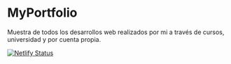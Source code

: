 # MyPortfolio
Muestra de todos los desarrollos web realizados por mi a través de cursos, universidad y por cuenta propia.

[![Netlify Status](https://api.netlify.com/api/v1/badges/12be1fcc-17f1-4938-b90a-b3f214b83848/deploy-status)](https://app.netlify.com/sites/mattportfolio7/deploys)
